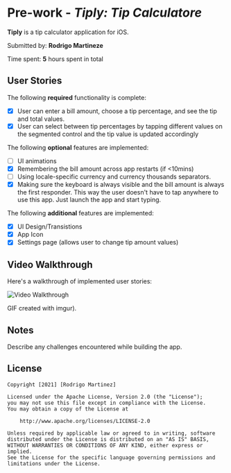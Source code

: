 # Pre-work - _Tiply: Tip Calculatore_

**Tiply** is a tip calculator application for iOS.

Submitted by: **Rodrigo Martineze**

Time spent: **5** hours spent in total

## User Stories

The following **required** functionality is complete:

- [x] User can enter a bill amount, choose a tip percentage, and see the tip and total values.
- [x] User can select between tip percentages by tapping different values on the segmented control and the tip value is updated accordingly

The following **optional** features are implemented:

- [ ] UI animations
- [x] Remembering the bill amount across app restarts (if <10mins)
- [ ] Using locale-specific currency and currency thousands separators.
- [x] Making sure the keyboard is always visible and the bill amount is always the first responder. This way the user doesn't have to tap anywhere to use this app. Just launch the app and start typing.

The following **additional** features are implemented:

- [x] UI Design/Transistions
- [x] App Icon
- [x] Settings page (allows user to change tip amount values)

## Video Walkthrough

Here's a walkthrough of implemented user stories:

<img src='https://imgur.com/gallery/iRuiOhn' title='Video Walkthrough' width='' alt='Video Walkthrough' />

GIF created with imgur).

## Notes

Describe any challenges encountered while building the app.

## License

    Copyright [2021] [Rodrigo Martinez]

    Licensed under the Apache License, Version 2.0 (the "License");
    you may not use this file except in compliance with the License.
    You may obtain a copy of the License at

        http://www.apache.org/licenses/LICENSE-2.0

    Unless required by applicable law or agreed to in writing, software
    distributed under the License is distributed on an "AS IS" BASIS,
    WITHOUT WARRANTIES OR CONDITIONS OF ANY KIND, either express or implied.
    See the License for the specific language governing permissions and
    limitations under the License.
